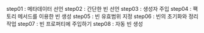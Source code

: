 step01 : 메타데이터 선언
step02 : 간단한 빈 선언
step03 : 생성자 주입
step04 : 팩토리 메서드를 이용한 빈 생성
step05 : 빈 유효범위 지정
step06 : 빈의 초기화와 정리작업
step07 : 빈 프로퍼티에 주입하기
step08 : 자동 빈 생성